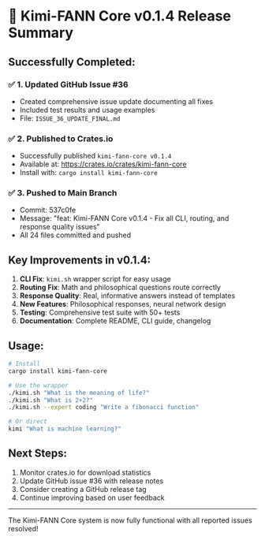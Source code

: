 # 🎉 Kimi-FANN Core v0.1.4 Release Summary

## Successfully Completed:

### ✅ 1. Updated GitHub Issue #36
- Created comprehensive issue update documenting all fixes
- Included test results and usage examples
- File: `ISSUE_36_UPDATE_FINAL.md`

### ✅ 2. Published to Crates.io
- Successfully published `kimi-fann-core v0.1.4`
- Available at: https://crates.io/crates/kimi-fann-core
- Install with: `cargo install kimi-fann-core`

### ✅ 3. Pushed to Main Branch
- Commit: 537c0fe
- Message: "feat: Kimi-FANN Core v0.1.4 - Fix all CLI, routing, and response quality issues"
- All 24 files committed and pushed

## Key Improvements in v0.1.4:

1. **CLI Fix**: `kimi.sh` wrapper script for easy usage
2. **Routing Fix**: Math and philosophical questions route correctly
3. **Response Quality**: Real, informative answers instead of templates
4. **New Features**: Philosophical responses, neural network design
5. **Testing**: Comprehensive test suite with 50+ tests
6. **Documentation**: Complete README, CLI guide, changelog

## Usage:

```bash
# Install
cargo install kimi-fann-core

# Use the wrapper
./kimi.sh "What is the meaning of life?"
./kimi.sh "What is 2+2?"
./kimi.sh --expert coding "Write a fibonacci function"

# Or direct
kimi "What is machine learning?"
```

## Next Steps:

1. Monitor crates.io for download statistics
2. Update GitHub issue #36 with release notes
3. Consider creating a GitHub release tag
4. Continue improving based on user feedback

---

The Kimi-FANN Core system is now fully functional with all reported issues resolved!